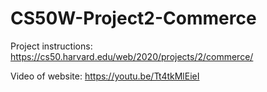 # CS50W-Project2-Commerce

Project instructions: https://cs50.harvard.edu/web/2020/projects/2/commerce/

Video of website: https://youtu.be/Tt4tkMlEieI
